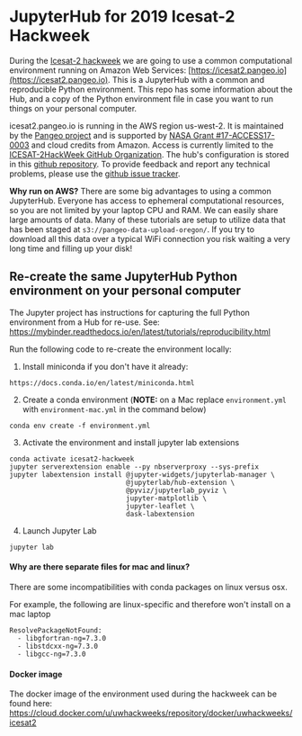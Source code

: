 # JupyterHub for 2019 Icesat-2 Hackweek

During the [Icesat-2 hackweek](https://icesat-2hackweek.github.io/) we are going to use a common computational environment running on Amazon Web Services: [https://icesat2.pangeo.io](https://icesat2.pangeo.io). This is a JupyterHub with a common and reproducible Python environment. This repo has some information about the Hub, and a copy of the Python environment file in case you want to run things on your personal computer.

icesat2.pangeo.io is running in the AWS region us-west-2. It is maintained by the [Pangeo project](http://pangeo.io) and is supported by [NASA Grant #17-ACCESS17-0003](https://github.com/pangeo-data/nasa-access-17) and cloud credits from Amazon. Access is currently limited to the [ICESAT-2HackWeek GitHub Organization](https://github.com/ICESAT-2HackWeek). The hub's configuration is stored in this [github repository](https://github.com/pangeo-data/pangeo-cloud-federation). To provide feedback and report any technical problems, please use the [github issue tracker](https://github.com/pangeo-data/pangeo-cloud-federation/issues).

**Why run on AWS?** There are some big advantages to using a common JupyterHub. Everyone has access to ephemeral computational resources, so you are not limited by your laptop CPU and RAM. We can easily share large amounts of data. Many of these tutorials are setup to utilize data that has been staged at `s3://pangeo-data-upload-oregon/`. If you try to download all this data over a typical WiFi connection you risk waiting a very long time and filling up your disk!


## Re-create the same JupyterHub Python environment on your personal computer

The Jupyter project has instructions for capturing the full Python environment from a Hub for re-use. See: https://mybinder.readthedocs.io/en/latest/tutorials/reproducibility.html

Run the following code to re-create the environment locally:

1) Install miniconda if you don't have it already:
```
https://docs.conda.io/en/latest/miniconda.html
```

2) Create a conda environment (**NOTE:** on a Mac replace `environment.yml` with `environment-mac.yml` in the command below)
```
conda env create -f environment.yml
```

3) Activate the environment and install jupyter lab extensions
```
conda activate icesat2-hackweek
jupyter serverextension enable --py nbserverproxy --sys-prefix
jupyter labextension install @jupyter-widgets/jupyterlab-manager \
                             @jupyterlab/hub-extension \
                             @pyviz/jupyterlab_pyviz \
                             jupyter-matplotlib \
                             jupyter-leaflet \
                             dask-labextension
```

4) Launch Jupyter Lab
```
jupyter lab
```


#### Why are there separate files for mac and linux?

There are some incompatibilities with conda packages on linux versus osx. 

For example, the following are linux-specific and therefore won't install on a mac laptop
```
ResolvePackageNotFound:
  - libgfortran-ng=7.3.0
  - libstdcxx-ng=7.3.0
  - libgcc-ng=7.3.0
```

#### Docker image
The docker image of the environment used during the hackweek can be found here:
https://cloud.docker.com/u/uwhackweeks/repository/docker/uwhackweeks/icesat2




